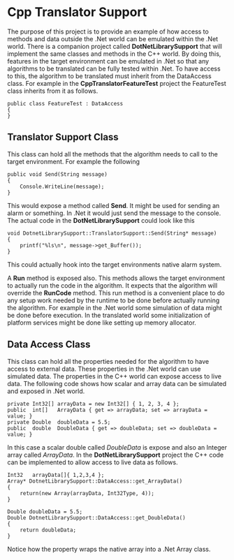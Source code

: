 ﻿# Cpp Translator Support
The purpose of this project is to provide an example of how access to methods and data outside the .Net world can be emulated
within the .Net world. There is a companion project called **DotNetLibrarySupport** that will implement the same classes
and methods in the C++ world. By doing this, features in the target environment can be emulated in .Net so that any algorithms
to be translated can be fully tested within .Net. To have access to this, the algorithm to be translated must inherit from the
DataAccess class. For example in the **CppTranslatorFeatureTest** project the FeatureTest class inherits from it as follows.
```
public class FeatureTest : DataAccess
{
}
```

## Translator Support Class
This class can hold all the methods that the algorithm needs to call to the target environment. For example the following
```
public void Send(String message)
{
    Console.WriteLine(message);
}
```

This would expose a method called **Send**. It might be used for sending an alarm or something. In .Net it would just send
the message to the console. The actual code in the **DotNetLibrarySupport** could look like this
```
void DotnetLibrarySupport::TranslatorSupport::Send(String* message)
{
    printf("%ls\n", message->get_Buffer());
}

```

This could actually hook into the target environments native alarm system.

A **Run** method is exposed also. This methods allows the target environment to actually run the code in the algorithm.
It expects that the algorithm will override the **RunCode** method. This run method is a convenient place to
do any setup work needed by the runtime to be done before actually running the algorithm. For example in the
.Net world some simulation of data might be done before execution. In the translated world some initialization
of platform services might be done like setting up memory allocator.

## Data Access Class
This class can hold all the properties needed for the algorithm to have access to external data. These properties in the
.Net world can use simulated data. The properties in the C++ world can expose access to live data. The following code
shows how scalar and array data can be simulated and exposed in .Net world.
```
private Int32[] arrayData = new Int32[] { 1, 2, 3, 4 };
public  int[]   ArrayData { get => arrayData; set => arrayData = value; }
private Double  doubleData = 5.5;
public  double  DoubleData { get => doubleData; set => doubleData = value; }
```

In this case a scalar double called _DoubleData_ is expose and also an Integer array called _ArrayData_. In the
**DotNetLibrarySupport** project the C++ code can be implemented to allow access to live data as follows.
```
Int32	arrayData[]{ 1,2,3,4 };
Array* DotnetLibrarySupport::DataAccess::get_ArrayData()
{
    return(new Array(arrayData, Int32Type, 4));
}

Double doubleData = 5.5;
Double DotnetLibrarySupport::DataAccess::get_DoubleData()
{
    return doubleData;
}
```

Notice how the property wraps the native array into a .Net Array class.
